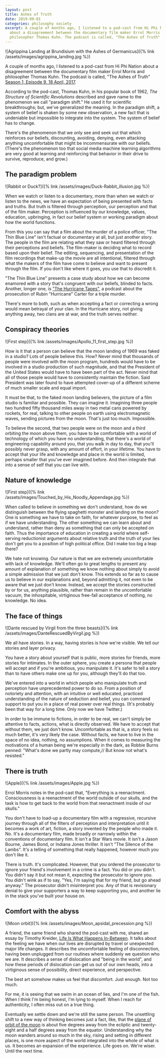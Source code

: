 ```yaml
---
layout: post
title: Ashes of Truth
date: 2019-09-01
categories: philosophy society
excerpt: A couple of months ago, I listened to a pod-cast from Hi Phi Nation
  about a disagreement between the documentary film maker Errol Morris and
  philosopher Thomas Kuhn. The podcast is called, "The Ashes of Truth"
---
```


![Agrippina Landing at Brundisium with the Ashes of
Germanicus]({% link /assets/images/agrippina_landing.jpg %})

A couple of months ago, I listened to a pod-cast from Hi Phi Nation about a
disagreement between the documentary film maker Errol Morris and philosopher
Thomas Kuhn. The podcast is called, "The Ashes of Truth"
[Season 1, Episode 9, 18 April,
2017](https://hiphination.org/complete-season-one-episodes/episode-9-the-ashes-of-truth-april-18-2017/).

According to the pod-cast, Thomas Kuhn, in his popular book of 1962, _The
Structure of Scientific Revolutions_ described and gave name to the phenomenon
we call "paradigm shift." He used it for scientific breakthroughs; but, we've
generalized the meaning.  In the paradigm shift, a system of belief is shaken
by some new observation, a new fact that is undeniable but impossible to
integrate into the system. The system of belief has to change.

There's the phenomenon that we only see and seek out that which reinforces
our beliefs, discounting, avoiding, denying, even attacking
anything uncomfortable that might be
incommensurate with our beliefs. (There's the phenomenon too that social
media machine learning algorithms are very good at learning and reinforcing
that behavior in their drive to survive, reproduce, and grow.)

## The paradigm problem

![Rabbit or Duck?]({% link /assets/images/Duck-Rabbit_illusion.jpg %})

When we watch or listen to a documentary, more than when we watch or
listen to the news, we have an expectation of being presented with
facts and truths. But truth is filtered through perception, our perception
and that of the film maker. Perception is influenced by our knowledge,
values, education, upbringing, in fact our belief system or working
paradigm about how the world functions.

From this you can say that a film about the murder of a police officer, "The
Thin Blue Line" isn't factual or documentary at all, but just another story.
The people in the film are relating what they saw or heard filtered through
their perceptions and beliefs. The film-maker is deciding what to record based
upon their belief. The editing, sequencing, and presentation of the film
recordings that make-up the movie are all intentional, filtered through what
the makers of the film have come to believe and want to present through the
film. If you don't like where it goes, you use that to discredit it.

"The Thin Blue Line" presents a case study about how we can become
enamored with a story that's congruent with our beliefs, blinded
to facts. Another, longer one, is ["The Hurricane
Tapes"](https://www.bbc.co.uk/programmes/w13xttt6), a podcast about
the prosecution of Rubin "Hurricane" Carter for a triple murder.

There's more to both, such as when accepting a fact or correcting
a wrong would mean betrayal of your clan. In the Hurricane story, not giving
anything away, two clans are at war, and the truth serves neither.

## Conspiracy theories

![First step]({% link /assets/images/Apollo_11_first_step.jpg %})

How is it that a person can believe that the moon landing of 1969 was
faked in a studio? Lots of people believe this. How? Never mind
that thousands of people were involved with the moon program, hundreds
would have to be involved in a studio production of such magnitude, and
that the President of the United States would have to have been part of the act.
Never mind that all of those people would have to consistently
maintain the fiction.
Said President was later found to have attempted cover-up of a
different scheme of much smaller scale and equal import.

It must be that, to the faked moon landing believers, the picture of a
film studio is familiar and possible. They can imagine it. Imagining three
people two hundred fifty thousand miles away in two metal cans powered
by rockets, for real, talking to other people on earth using electromagnetic
waves, sending pictures from the moon. That's just too much.
Impossible.

To believe the second, that two people were on the moon and a third
orbiting the moon above them, you have to be comfortable with a world of
technology of which you have no understanding,
that there's a world of engineering
capability around you, that you walk in day to day, that you'll possibly
never grasp, with any amount of effort, in your lifetime. You have to
accept that your life and knowledge and place in the world is limited,
perhaps smaller that you've ever imagined before.
And then integrate that into a sense of self that you can live with.

## Nature of knowledge

![First step]({% link /assets/images/Touched_by_His_Noodly_Appendage.jpg %})

When called to believe in something we don't understand, how do we
distinguish between the flying spaghetti monster and landing on the moon?
One is something we have to take on faith, for whatever purpose, to
feel as if we have understanding. The other something we can
learn about and understand, rather than deny as something that can only
be accepted on faith. Thus the importance of education in creating a
world where self-serving reductionist arguments about relative
truth and the truth of your lies don't get you to a position of high
political office. Did I make too big a leap there?

We hate not knowing. Our nature is that we are
extremely uncomfortable with lack of knowledge. We'll often go to great lengths
to present any amount of explanation of something we know nothing about simply
to avoid a simple admission that we just don't know. This extends so far as to
cause us to believe in our explanations and, beyond admitting it, not even to
be aware that we just don't know. Instead, we accept the stories constructed
by or for us, anything
plausible, rather than remain in the uncomfortable vacuum, the inhospitable,
virtiginous free-fall acceptance of nothing, no knowledge. No idea.

## The face of  things

![Dante rescued by Virgil from the three
beasts]({% link /assets/images/DanteRescuedByVirgil.jpg %})

We all have stories.
In a way, having stories is how we're visible.
We tell our stories and layer privacy.

You have a story about yourself
that is public, more stories for friends, more stories for intimates.
In the outer sphere, you create a persona
that people will accept and if you're ambitious, you manipulate it.
It's safer to tell a story than to have others make one up for you,
although they'll do that too.

We've entered into a world in which people who manipulate truth and
perception have unprecedented power to do so. From a position of notoriety
and attention, with an intuitive or well educated, practiced
understanding of the nature of seduction and belief, you can command
support to put you in a place of real power over real things.
(It's probably been that way for a long time. Only now we have Twitter.)

In order to be immune to fictions, in order to be real,
we can't simply be attentive to facts, actions, what is directly observed.
We have to accept that without them, we just don't know. Uncomfortable as that
is, a story feels so much better, it's very likely the case. Without facts,
we have
to live in the space of no idea, nothing, no assumptions. When
it comes to measuring the motivations of a human being we're especially in
the dark, as Robbie Burns penned: "What's done we partly may compute,//
But know not what's resisted."

## There is truth

![Apple]({% link /assets/images/Apple.jpg %})

Errol Morris notes in the pod-cast
that, "Everything is a reenactment. Consciousness is a reenactment
of the world outside of our skulls,
and the task is how to get back to the world from that reenactment
inside of our skulls."

You don't have to load-up a documentary film with a regressive,
recursive journey through all of the filters of perception and interpretation
until it becomes a work of art, fiction, a story invented by the people who made
it. No. It's a documentary film, made broadly or narrowly within the
conventions of documentary film. It isn't a Star Wars movie. It isn't a Jason
Bourne, James Bond, or Indiana Jones thriller. It isn't "The Silence of the
Lambs". It's a telling of something that really happened, however much you
don't like it.

There is truth. It's complicated. However, that you
ordered the prosecutor to ignore your friend's involvement in a crime
is a fact. You did
or you didn't. You didn't say it but not mean it, expecting the prosecutor to
ignore you. You didn't wink as if to say, "Yes, I'm saying that for my friend,
but go ahead anyway." The prosecutor didn't misinterpret you. Any of that is
revisionary denial to give your supporters a way to keep supporting you, and
another lie in the stack you've built your house on.

## Comfort with the abyss

![Moon orbit]({% link /assets/images/Moon_apsidal_precession.png %})

A friend, the same friend who shared the pod-cast with me, shared an essay by
Timothy Kreider, [Life Is What Happens
In-Between](https://humanparts.medium.com/life-is-what-happens-in-between-b8112281ced0).
It talks about the feeling we have when our lives are disrupted by travel or
unexpected major life changes. It describes
the uncomfortable feeling of disconnection, having been unplugged from
our routines where suddenly we question who we are.
It describes a sense of
dislocation and "being in the world", and how these periods of dislocation
can get us out of our own heads, into
a virtiginous sense of possibility, direct experience, and perspective.

The best art somehow makes us feel that discomfort. Just enough. Not too much.

For me, it is seeing that we swim in an ocean of lies, and I'm one of the fish.
When I think I'm being honest, I'm lying to myself. When I reach for
authenticity, I often miss out on a true thing.

Eventually we settle down and we're still the same person. The unsettling
shift to a new way of thinking becomes just a fact, like, that the
[plane of orbit of the moon](https://en.wikipedia.org/wiki/Orbit_of_the_Moon)
is about five degrees away from the ecliptic and twenty-eight and a half degrees
away from the equator. Understanding why the moon wanders around so much
in the sky, rising and setting in different places,
is one more aspect of the world
integrated into the whole of what is us. It becomes an expansion of the
experience.  Life goes on. We're wiser. Until the next time.
